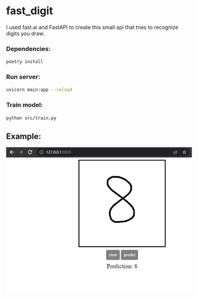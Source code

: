# fast_digit
I used fast.ai and FastAPI to create this small api that tries to recognize digits you draw.


### Dependencies:
```bash
poetry install
```


### Run server:
```bash
uvicorn main:app --reload
```

### Train model:
```bash
python src/train.py
```

## Example:

![alt_text](/static/example.PNG)

